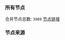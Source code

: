 ### 所有节点
合并节点总数: `3989`
[节点链接](https://raw.githubusercontent.com/rzhy1/11/master/sub/sub_merge_base64.txt)

### 节点来源
